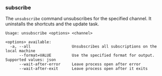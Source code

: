 ### subscribe

The `unsubscribe` command unsubscribes for the specified channel. It uninstalls the shortcuts and the update task.

```
Usage: unsubscribe <options> <channel>

<options> available:
  -a, --all                  Unsubscribes all subscriptions on the local machine
      --format=VALUE         Use the specified format for output. Supported values: json
      --wait-after-error     Leave process open after error
      --wait-after-exit      Leave process open after it exits
```
